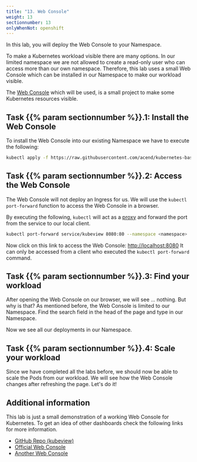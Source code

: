 ```yaml
---
title: "13. Web Console"
weight: 13
sectionnumber: 13
onlyWhenNot: openshift
---
```



In this lab, you will deploy the Web Console to your Namespace.

To make a Kubernetes workload visible there are many options. In our limited namespace we are not allowed to create a read-only user who can access more than our own namespace. Therefore, this lab uses a small Web Console which can be installed in our Namespace to make our workload visible.

The [Web Console](http://kubeview.benco.io/) which will be used, is a small project to make some Kubernetes resources visible.


## Task {{% param sectionnumber %}}.1: Install the Web Console

To install the Web Console into our existing Namespace we have to execute the following:

```bash
kubectl apply -f https://raw.githubusercontent.com/acend/kubernetes-basics-training/master/content/en/docs/13/dashboard.yaml --namespace <namespace>
```


## Task {{% param sectionnumber %}}.2: Access the Web Console

The Web Console will not deploy an Ingress for us.
We will use the `kubectl port-forward` function to access the Web Console in a browser.

By executing the following, `kubectl` will act as a [proxy](https://en.wikipedia.org/wiki/Proxy_server) and forward the port from the service to our local client.

```bash
kubectl port-forward service/kubeview 8080:80 --namespace <namespace>
```

Now click on this link to access the Web Console: <http://localhost:8080>
It can only be accessed from a client who executed the `kubectl port-forward` command.


## Task {{% param sectionnumber %}}.3: Find your workload

After opening the Web Console on our browser, we will see ... nothing. But why is that?
As mentioned before, the Web Console is limited to our Namespace. Find the search field in the head of the page and type in our Namespace.

Now we see all our deployments in our Namespace.


## Task {{% param sectionnumber %}}.4: Scale your workload

Since we have completed all the labs before, we should now be able to scale the Pods from our workload. We will see how the Web Console changes after refreshing the page. Let's do it!


## Additional information

This lab is just a small demonstration of a working Web Console for Kubernetes. To get an idea of other dashboards check the following links for more information.

* [GitHub Repo (kubeview)](https://github.com/benc-uk/kubeview)
* [Official Web Console](https://kubernetes.io/docs/tasks/access-application-cluster/web-ui-dashboard/)
* [Another Web Console](https://kube-web-view.readthedocs.io/en/latest/)

